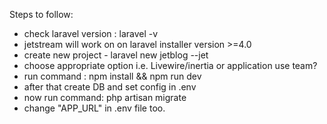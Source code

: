 Steps to follow:

- check laravel version : laravel -v
- jetstream will work on on laravel installer version >=4.0
- create new project - laravel new jetblog --jet
- choose appropriate option i.e. Livewire/inertia or application use team?
- run command : npm install && npm run dev 
- after that create DB and set config in .env
- now run command: php artisan migrate
- change "APP_URL" in .env file too.
